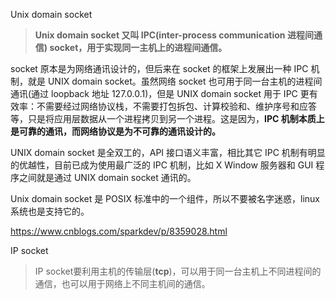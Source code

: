 
Unix domain socket

> **Unix domain socket 又叫 IPC(inter-process communication 进程间通信) socket，用于实现同一主机上的进程间通信。**

socket 原本是为网络通讯设计的，但后来在 socket 的框架上发展出一种 IPC 机制，就是 UNIX domain socket。虽然网络 socket 也可用于同一台主机的进程间通讯(通过 loopback 地址 127.0.0.1)，但是 UNIX domain socket 用于 IPC 更有效率：不需要经过网络协议栈，不需要打包拆包、计算校验和、维护序号和应答等，只是将应用层数据从一个进程拷贝到另一个进程。这是因为，**IPC 机制本质上是可靠的通讯，而网络协议是为不可靠的通讯设计的。**

UNIX domain socket 是全双工的，API 接口语义丰富，相比其它 IPC 机制有明显的优越性，目前已成为使用最广泛的 IPC 机制，比如 X Window 服务器和 GUI 程序之间就是通过 UNIX domain socket 通讯的。

Unix domain socket 是 POSIX 标准中的一个组件，所以不要被名字迷惑，linux 系统也是支持它的。

https://www.cnblogs.com/sparkdev/p/8359028.html

IP socket

> IP socket要利用主机的传输层(**tcp**)，可以用于同一台主机上不同进程间的通信，也可以用于网络上不同主机间的通信。
  
